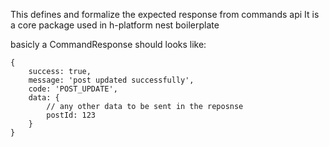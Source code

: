 This defines and formalize the expected response from commands api
It is a core package used in h-platform nest boilerplate

basicly a CommandResponse should looks like:
```
{
    success: true,
    message: 'post updated successfully',
    code: 'POST_UPDATE',
    data: {
        // any other data to be sent in the reposnse
        postId: 123
    }
}
```